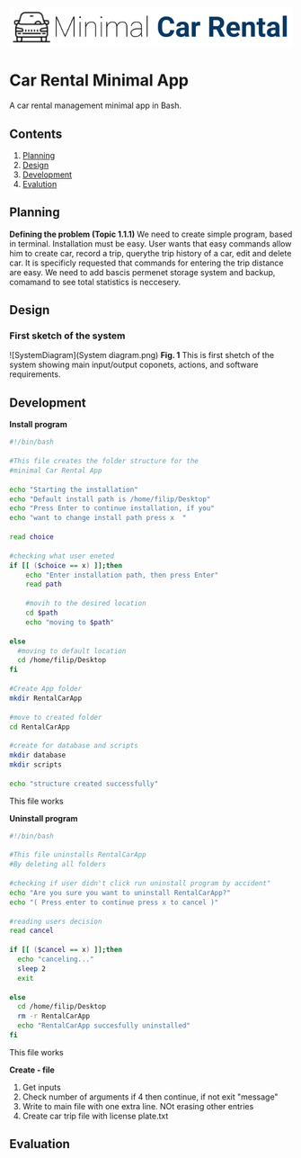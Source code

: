 ![CarRental](logo.png)

Car Rental Minimal App
===========================

A car rental management minimal app in Bash.

Contents
-----
  1. [Planning](#planning)
  1. [Design](#design)
  1. [Development](#development)
  1. [Evalution](#evaluation)

Planning
----------
**Defining the problem (Topic 1.1.1)**
We need to create simple program, based in terminal.
Installation must be easy. User wants that easy commands
allow him to create car, record a trip, querythe trip
history of a car, edit and delete car. It is specificly 
requested that commands for entering the trip distance are 
easy. We need to add bascis permenet storage system and backup,
comamand to see total statistics is neccesery.

Design
---------
### First sketch of the system
![SystemDiagram](System diagram.png)
**Fig. 1** This is first shetch of the system showing main input/output coponets, actions, and software requirements.


Development
--------
**Install program**
```sh
#!/bin/bash

#This file creates the folder structure for the
#minimal Car Rental App

echo "Starting the installation"
echo "Default install path is /home/filip/Desktop"
echo "Press Enter to continue installation, if you"
echo "want to change install path press x  "

read choice

#checking what user eneted
if [[ ($choice == x) ]];then
    echo "Enter installation path, then press Enter"
    read path

    #movih to the desired location
    cd $path
    echo "moving to $path"

else
  #moving to default location
  cd /home/filip/Desktop
fi

#Create App folder
mkdir RentalCarApp

#move to created folder
cd RentalCarApp

#create for database and scripts
mkdir database
mkdir scripts

echo "structure created successfully"
``` 
This file works

**Uninstall program**
```sh
#!/bin/bash

#This file uninstalls RentalCarApp
#By deleting all folders

#checking if user didn't click run uninstall program by accident"
echo "Are you sure you want to uninstall RentalCarApp?"
echo "( Press enter to continue press x to cancel )"

#reading users decision
read cancel

if [[ ($cancel == x) ]];then
  echo "canceling..."
  sleep 2
  exit

else
  cd /home/filip/Desktop
  rm -r RentalCarApp
  echo "RentalCarApp succesfully uninstalled"
fi
```
This file works

**Create - file**
1. Get inputs
2. Check number of arguments if 4 then continue, if not exit "message"
3. Write to main file with one extra line. NOt erasing other entries
4. Create car trip file with license plate.txt

Evaluation
-----------



